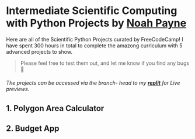 # Intermediate Scientific Computing with Python Projects by [Noah Payne](https://github.com/noahpyn)

Here are all of the Scientific Python Projects curated by FreeCodeCamp! I have spent 300 hours in total to complete the amazong curriculum with 5 advanced projects to show. 

> Please feel free to test them out, and let me know if you find any bugs 🐛

###### The projects can be accessed via the branch-  head to my **[replit](https://replit.com/@noahpyn/Arithmetic-Formatter#main.py)** for Live previews.

## 1. Polygon Area Calculator 

## 2. Budget App

